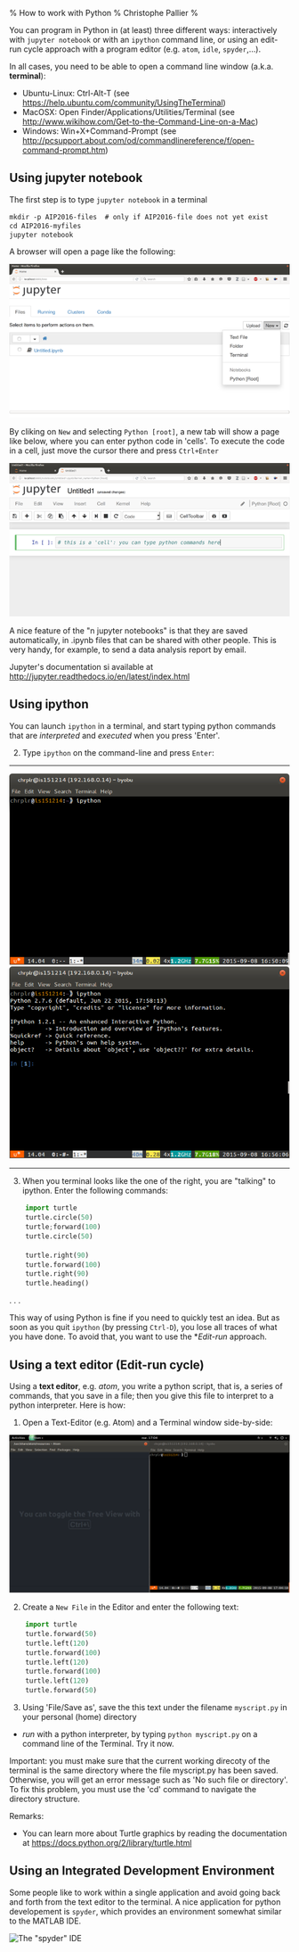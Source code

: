 % How to work with Python 
% Christophe Pallier
%

You can program in Python in (at least) three different ways: interactively with `jupyter notebook` or with an `ipython` command line, or using an edit-run cycle approach with a program editor (e.g. `atom`, `idle`, `spyder`,...).

In all cases, you need to be able to open a command line window (a.k.a. **terminal**):

  * Ubuntu-Linux: Ctrl-Alt-T (see https://help.ubuntu.com/community/UsingTheTerminal)
  * MacOSX: Open Finder/Applications/Utilities/Terminal (see http://www.wikihow.com/Get-to-the-Command-Line-on-a-Mac)
  * Windows: Win+X+Command-Prompt (see http://pcsupport.about.com/od/commandlinereference/f/open-command-prompt.htm)


## Using jupyter notebook

The first step is to type `jupyter notebook` in a terminal

    mkdir -p AIP2016-files  # only if AIP2016-file does not yet exist
    cd AIP2016-myfiles
    jupyter notebook

A browser will open a page like the following:

![Jupyter homepage](img/jupyter1.png) 

By cliking on `New` and selecting `Python [root]`, a new tab will show a page like below, where you can enter python code in 'cells'. To execute the code in a cell, just move the cursor there and press `Ctrl+Enter`

![Jupyter notebook](img/jupyter2.png)

A nice feature of the "n jupyter notebooks" is that they are saved automatically, in .ipynb files that can be shared with other people. This is very handy, for example, to send a data analysis report by email.

Jupyter's documentation si available at http://jupyter.readthedocs.io/en/latest/index.html

## Using ipython

You can launch `ipython` in a terminal, and start typing python commands that are *interpreted* and *executed* when you press 'Enter'.


2. Type `ipython` on the command-line and press `Enter`:

------------------------------ ------------------------------
![](img/ipython_terminal1.png) ![](img/ipython_terminal2.png)
------------------------------ ------------------------------


3. When you terminal looks like the one of the right, you are  "talking" to ipython. Enter the following commands:

```python
	import turtle
	turtle.circle(50)
	turtle;forward(100)
	turtle.circle(50)

	turtle.right(90)
	turtle.forward(100)
	turtle.right(90)
	turtle.heading()
```

. . .

This way of using Python is fine if you need to quickly test an idea. But as soon as you quit `ipython` (by pressing `Ctrl-D`), you lose all traces of what you have done. To avoid that, you want to use the **Edit-run* approach.


## Using a text editor (Edit-run cycle)

Using a **text editor**, e.g. *atom*, you write a python script, that is, a series of commands, that you save in a file; then you give this file to interpret to a python interpreter. Here is how:

1. Open a Text-Editor (e.g. Atom)  and a Terminal window side-by-side:

![Atom and Terminal side-by-side](img/editor-terminal.png)

2. Create a `New File` in the Editor and enter the following text:

```python
	import turtle
	turtle.forward(50)
	turtle.left(120)
	turtle.forward(100)
	turtle.left(120)
	turtle.forward(100)
	turtle.left(120)
	turtle.forward(50)
```


3. Using 'File/Save as',  save the this text under the filename `myscript.py` in your personal (home) directory
* *run* with a python interpreter, by typing `python myscript.py` on a command line of the Terminal. Try it now.

Important: you must make sure that the current working direcoty of the terminal is the same directory where the file myscript.py has been saved. Otherwise, you will get an error message such as 'No such file or directory'. To fix this problem, you must use the 'cd' command to navigate the directory structure.


Remarks:

* You can learn more about Turtle graphics by reading the documentation at <https://docs.python.org/2/library/turtle.html>

## Using an Integrated Development Environment

Some people like to work within a single application and avoid going back and forth from the text editor to the terminal.  A nice application for python developement is `spyder`, which provides an environment somewhat similar to the MATLAB IDE.

![The "spyder" IDE](spyder.png)
